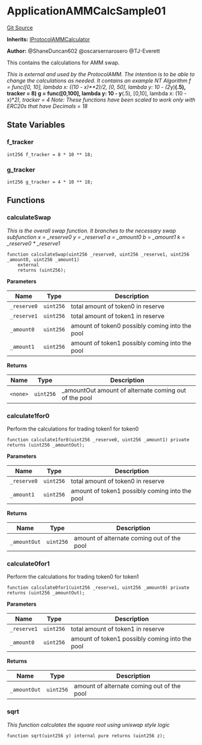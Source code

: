 # ApplicationAMMCalcSample01
[Git Source](https://github.com/thrackle-io/tron/blob/c915f21b8dd526456aab7e2f9388d412d287d507/src/example/liquidity/ApplicationAMMCalcSample01.sol)

**Inherits:**
[IProtocolAMMCalculator](/src/liquidity/IProtocolAMMCalculator.sol/interface.IProtocolAMMCalculator.md)

**Author:**
@ShaneDuncan602 @oscarsernarosero @TJ-Everett

This contains the calculations for AMM swap.

*This is external and used by the ProtocolAMM. The intention is to be able to change the calculations
as needed. It contains an example NT Algorithm
f = func([0, 10], lambda x: ((10 - x)**2)/2, [0, 50], lambda y: 10 - (2*y)**(.5), tracker = 8)
g = func([0,100], lambda y: 10 - y**(.5), [0,10], lambda x: (10 - x)**2), tracker = 4
Note: These functions have been scaled to work only with ERC20s that have Decimals = 18*


## State Variables
### f_tracker

```solidity
int256 f_tracker = 8 * 10 ** 18;
```


### g_tracker

```solidity
int256 g_tracker = 4 * 10 ** 18;
```


## Functions
### calculateSwap

*This is the overall swap function. It branches to the necessary swap subfunction
x = _reserve0
y = _reserve1
a = _amount0
b = _amount1
k = _reserve0 * _reserve1*


```solidity
function calculateSwap(uint256 _reserve0, uint256 _reserve1, uint256 _amount0, uint256 _amount1)
    external
    returns (uint256);
```
**Parameters**

|Name|Type|Description|
|----|----|-----------|
|`_reserve0`|`uint256`|total amount of token0 in reserve|
|`_reserve1`|`uint256`|total amount of token1 in reserve|
|`_amount0`|`uint256`|amount of token0 possibly coming into the pool|
|`_amount1`|`uint256`|amount of token1 possibly coming into the pool|

**Returns**

|Name|Type|Description|
|----|----|-----------|
|`<none>`|`uint256`|_amountOut amount of alternate coming out of the pool|


### calculate1for0

Perform the calculations for trading token1 for token0


```solidity
function calculate1for0(uint256 _reserve0, uint256 _amount1) private returns (uint256 _amountOut);
```
**Parameters**

|Name|Type|Description|
|----|----|-----------|
|`_reserve0`|`uint256`|total amount of token0 in reserve|
|`_amount1`|`uint256`|amount of token1 possibly coming into the pool|

**Returns**

|Name|Type|Description|
|----|----|-----------|
|`_amountOut`|`uint256`|amount of alternate coming out of the pool|


### calculate0for1

Perform the calculations for trading token0 for token1


```solidity
function calculate0for1(uint256 _reserve1, uint256 _amount0) private returns (uint256 _amountOut);
```
**Parameters**

|Name|Type|Description|
|----|----|-----------|
|`_reserve1`|`uint256`|total amount of token1 in reserve|
|`_amount0`|`uint256`|amount of token1 possibly coming into the pool|

**Returns**

|Name|Type|Description|
|----|----|-----------|
|`_amountOut`|`uint256`|amount of alternate coming out of the pool|


### sqrt

*This function calculates the square root using uniswap style logic*


```solidity
function sqrt(uint256 y) internal pure returns (uint256 z);
```

